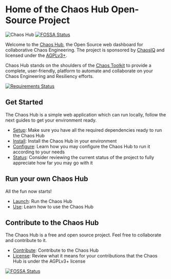 # Home of the Chaos Hub Open-Source Project

![Chaos Hub][logo]
[![FOSSA Status](https://app.fossa.io/api/projects/git%2Bgithub.com%2Fchaostoolkit%2Fchaoshub.svg?type=shield)](https://app.fossa.io/projects/git%2Bgithub.com%2Fchaostoolkit%2Fchaoshub?ref=badge_shield)

[logo]: https://github.com/chaostoolkit/chaoshub/raw/master/assets/chaoshub.png "Chaos Hub"

Welcome to the [Chaos Hub][hub], the Open Source web dashboard for collaborative
Chaos Engineering. The project is sponsored by [ChaosIQ][chaosiq] and
licensed under the [AGPLv3+][agpl].

Chaos Hub stands on the shoulders of the [Chaos Toolkit][chaostoolkit] to
provide a complete, user-friendly, platform to automate and collaborate on your
Chaos Engineering and Resiliency efforts.

[hub]: https://chaoshub.org
[chaosiq]: https://chaosiq.io/
[agpl]: https://www.gnu.org/licenses/agpl-3.0.en.html
[chaostoolkit]: https://chaostoolkit.org/

[![Requirements Status](https://requires.io/github/chaostoolkit/chaoshub/requirements.svg?branch=master)](https://requires.io/github/chaostoolkit/chaoshub/requirements/?branch=master)

## Get Started

The Chaos Hub is a simple web application which can run locally, follow the next
guides to get your environment ready.

* [Setup][setup]: Make sure you have all the required dependencies ready to run
  the Chaos Hub
* [Install][install]: Install the Chaos Hub in your environment
* [Configure][configure]: Learn how you may configure the Chaos Hub to run it
  according to your needs
* [Status][status]: Consider reviewing the current status of the project to
  fully appreciate how far you may go with it

[install]: https://github.com/chaostoolkit/chaoshub/blob/master/docs/install.md
[setup]: https://github.com/chaostoolkit/chaoshub/blob/master/docs/setup.md
[configure]: https://github.com/chaostoolkit/chaoshub/blob/master/docs/configure.md
[status]: https://github.com/chaostoolkit/chaoshub/blob/master/docs/status.md

## Run your own Chaos Hub

All the fun now starts!

* [Launch][run]: Run the Chaos Hub
* [Use][use]: Learn how to use the Chaos Hub

[run]: https://github.com/chaostoolkit/chaoshub/blob/master/docs/running.md
[use]: https://github.com/chaostoolkit/chaoshub/blob/master/docs/use.md

## Contribute to the Chaos Hub

The Chaos Hub is a free and open source project. Feel free to collaborate and
contribute to it.

* [Contribute][contribute]: Contribute to the Chaos Hub
* [License][license]: Review what it means for your contributions that the
  Chaos Hub is under the AGPLv3+ license

[contribute]: https://github.com/chaostoolkit/chaoshub/blob/master/docs/contribute.md
[license]: https://github.com/chaostoolkit/chaoshub/blob/master/docs/licensing.md


[![FOSSA Status](https://app.fossa.io/api/projects/git%2Bgithub.com%2Fchaostoolkit%2Fchaoshub.svg?type=large)](https://app.fossa.io/projects/git%2Bgithub.com%2Fchaostoolkit%2Fchaoshub?ref=badge_large)